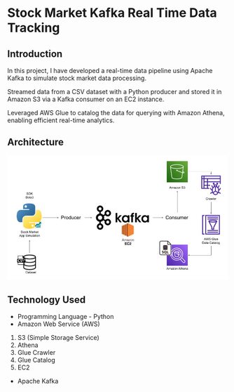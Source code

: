 # Stock Market Kafka Real Time Data Tracking

## Introduction 
In this project, I have developed a real-time data pipeline using Apache Kafka to simulate stock market data processing. 

Streamed data from a CSV dataset with a Python producer and stored it in Amazon S3 via a Kafka consumer on an EC2 instance. 

Leveraged AWS Glue to catalog the data for querying with Amazon Athena, enabling efficient real-time analytics.

## Architecture 
<img src="Architecture.jpg">

## Technology Used
- Programming Language - Python
- Amazon Web Service (AWS)
1. S3 (Simple Storage Service)
2. Athena
3. Glue Crawler
4. Glue Catalog
5. EC2
- Apache Kafka
